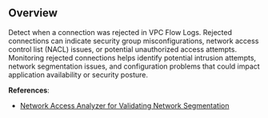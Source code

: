 ## Overview

Detect when a connection was rejected in VPC Flow Logs. Rejected connections can indicate security group misconfigurations, network access control list (NACL) issues, or potential unauthorized access attempts. Monitoring rejected connections helps identify potential intrusion attempts, network segmentation issues, and configuration problems that could impact application availability or security posture.

**References**:
- [Network Access Analyzer for Validating Network Segmentation](https://docs.aws.amazon.com/vpc/latest/network-access-analyzer/what-is-network-access-analyzer.html)